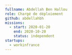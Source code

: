 ```yaml
---
fullname: Abdellah Ben Hallou
role: Chargé de déploiement 
github: abdellahbh
missions:
  - start: 2020-01-20
    end: 2020-10-20
    status: independent
startups:
  - workinfrance
---
```

